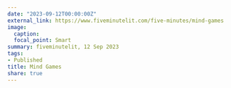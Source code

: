 ```yaml
---
date: "2023-09-12T00:00:00Z"
external_link: https://www.fiveminutelit.com/five-minutes/mind-games
image:
  caption:  
  focal_point: Smart
summary: fiveminutelit, 12 Sep 2023
tags:
- Published
title: Mind Games
share: true
---
```

<!--

-->